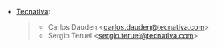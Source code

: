- [Tecnativa](https://www.tecnativa.com):

  > - Carlos Dauden \<<carlos.dauden@tecnativa.com>\>
  > - Sergio Teruel \<<sergio.teruel@tecnativa.com>\>
